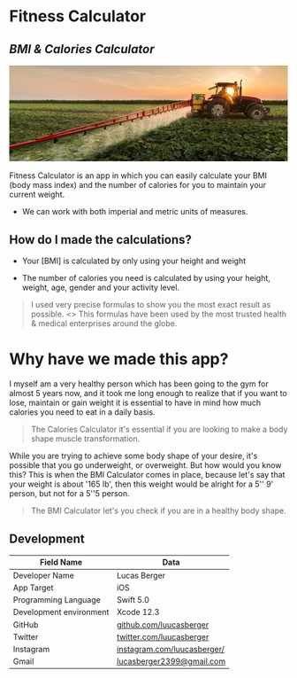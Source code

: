 # Fitness Calculator
## _BMI & Calories Calculator_

![Fitness Calculator Logo](https://github.com/LuMaBe/Mercado-Agro/blob/master/Documentation/agribusiness.png)

Fitness Calculator is an app in which you can easily calculate your BMI (body mass index) and the number of calories for you to maintain your current weight.

- We can work with both imperial and metric units of measures.

## How do I made the calculations?

- Your [BMI] is calculated by only using your height and weight

- The number of calories you need is calculated by using your height, weight, age,
 gender and your activity level.



> I used very precise formulas to show you
> the most exact result as possible.
> <>
> This formulas have been used by the most
> trusted health & medical enterprises
> around the globe.

# Why have we made this app?

I myself am a very healthy person which has been going to the gym for almost 5 years
now, and it took me long enough to realize that if you want to lose, maintain or gain
weight it is essential to have in mind how much calories you need to eat in a
daily basis.
> The Calories Calculator it's essential if you are looking to make a
> body shape muscle transformation.

While you are trying to achieve some body shape of your desire, it's possible that you
go underweight, or overweight. But how would you know this?
This is when the BMI Calculator comes in place, because let's say that your weight is
about '165 lb', then this weight would be alright for a 5'' 9' person, but not for a 5''5
person.
> The BMI Calculator let's you check if you are in a healthy body shape.

## Development

| Field Name | Data |
| ------ | ------ |
| Developer Name | Lucas Berger |
| App Target | iOS |
| Programming Language | Swift 5.0 |
| Development environment | Xcode 12.3 |
| GitHub | [github.com/luucasberger](https://github.com/luucasberger) |
| Twitter | [twitter.com/luucasberger](https://twitter.com/luucasberger) |
| Instagram | [instagram.com/luucasberger/](https://www.instagram.com/luucasberger/) |
| Gmail | lucasberger2399@gmail.com |
